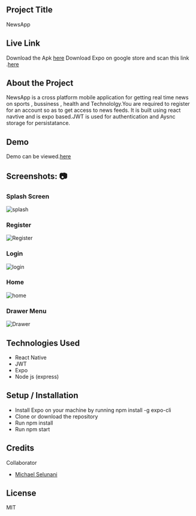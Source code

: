 
## Project Title
NewsApp

## Live Link
Download the Apk  [here](https://expo.dev/artifacts/f43ccaaf-a9d8-41e4-a657-a8b074e65e8c)
Download Expo on google store and scan this link .[here](https://expo.dev/@nicksy/NewsApp)

## About the Project
NewsApp is a cross platform mobile application for getting real time news on sports , bussiness , health and Technololgy.You  are required to register for an account so as to get access to news feeds.
It is built using react navtive and is expo based.JWT is used for authentication and Aysnc storage for persistatance.

## Demo
Demo can be viewed.[here](https://res.cloudinary.com/kenya-power/video/upload/v1656065509/online-shop/Screenrecorder-2022-06-24-12-42-31-853_xwsqor.mp4)

## Screenshots: 📷
### Splash Screen
![splash](https://res.cloudinary.com/kenya-power/image/upload/v1656068240/online-shop/Screenshot_2022-06-24-13-51-17-293_host.exp.exponent_lrb5l9.jpg)
### Register
![Register](https://res.cloudinary.com/kenya-power/image/upload/v1656068245/online-shop/Screenshot_2022-06-24-13-51-31-129_host.exp.exponent_jiwdmo.jpg)
### Login
![login](https://res.cloudinary.com/kenya-power/image/upload/v1656068240/online-shop/Screenshot_2022-06-24-13-51-24-261_host.exp.exponent_jymqme.jpg)
### Home
![home](https://res.cloudinary.com/kenya-power/image/upload/v1656068240/online-shop/Screenshot_2022-06-24-13-52-11-718_host.exp.exponent_bkv5fh.jpg)
### Drawer Menu
![Drawer](https://res.cloudinary.com/kenya-power/image/upload/v1656068239/online-shop/Screenshot_2022-06-24-13-52-18-344_host.exp.exponent_f86uat.jpg)





## Technologies Used
* React Native
* JWT
* Expo
* Node js (express)

## Setup / Installation
* Install Expo on your machine by running npm install -g expo-cli
* Clone or download the repository
* Run npm install
* Run npm start
## Credits
Collaborator
*  [Michael Selunani](https://github.com/mse-lunani)
## License
MIT
